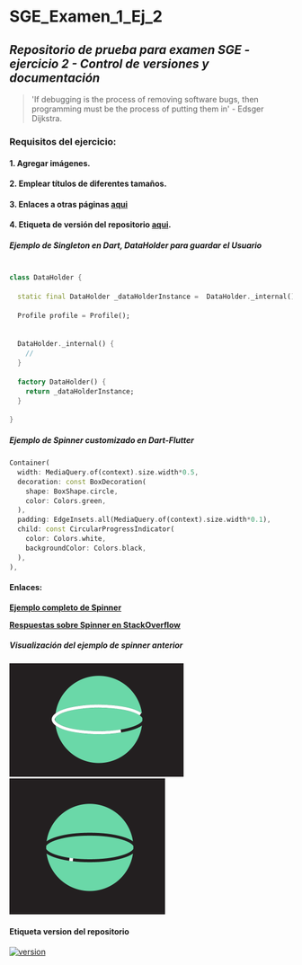 # **SGE_Examen_1_Ej_2**
## _Repositorio de prueba para examen SGE - ejercicio 2 - Control de versiones y documentación_

> 'If debugging is the process of removing software bugs, then programming
> must be the process of putting them in' - 
> Edsger Dijkstra.

### Requisitos del ejercicio:
#### 1. Agregar imágenes.
#### 2. Emplear títulos de diferentes tamaños.
#### 3. Enlaces a otras páginas [aqui](#enlaces) 
#### 4. Etiqueta de versión del repositorio [aqui](#etiqueta-version-del-repositorio). 


##### _Ejemplo de Singleton en Dart, DataHolder para guardar el Usuario_

```dart

class DataHolder {

  static final DataHolder _dataHolderInstance =  DataHolder._internal();

  Profile profile = Profile();


  DataHolder._internal() {
    //
  }

  factory DataHolder() {
    return _dataHolderInstance;
  }

}
```

##### _Ejemplo de Spinner customizado en Dart-Flutter_

```dart
Container(
  width: MediaQuery.of(context).size.width*0.5,
  decoration: const BoxDecoration(
    shape: BoxShape.circle,
    color: Colors.green,
  ),
  padding: EdgeInsets.all(MediaQuery.of(context).size.width*0.1),
  child: const CircularProgressIndicator(
    color: Colors.white,
    backgroundColor: Colors.black,
  ),
),
```
#### **Enlaces:**

**[Ejemplo completo de Spinner](./examples/spinner_complete_example.md)**

**[Respuestas sobre Spinner en StackOverflow](https://stackoverflow.com/questions/47065098/how-to-work-with-progress-indicator-in-flutter)**


##### _Visualización del ejemplo de spinner anterior_

![spinner1](./spinner_img_1.png)
![spinner1](./spinner_img_2.png)


#### Etiqueta version del repositorio

[![version](https://img.shields.io/badge/version-0.0.1-green.svg)](https://semver.org)

